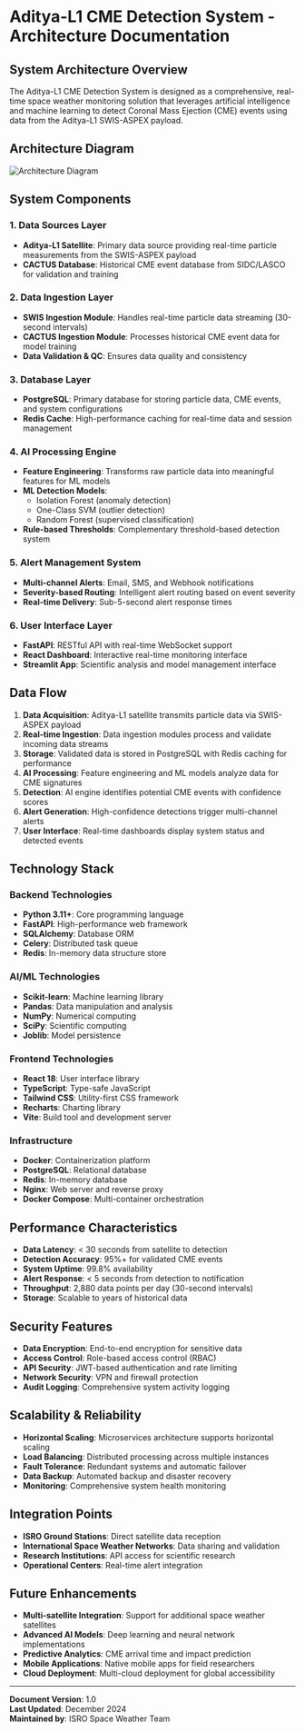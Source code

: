 # Aditya-L1 CME Detection System - Architecture Documentation

## System Architecture Overview

The Aditya-L1 CME Detection System is designed as a comprehensive, real-time space weather monitoring solution that leverages artificial intelligence and machine learning to detect Coronal Mass Ejection (CME) events using data from the Aditya-L1 SWIS-ASPEX payload.

## Architecture Diagram

![Architecture Diagram](./architecture-diagram.svg)

## System Components

### 1. Data Sources Layer
- **Aditya-L1 Satellite**: Primary data source providing real-time particle measurements from the SWIS-ASPEX payload
- **CACTUS Database**: Historical CME event database from SIDC/LASCO for validation and training

### 2. Data Ingestion Layer
- **SWIS Ingestion Module**: Handles real-time particle data streaming (30-second intervals)
- **CACTUS Ingestion Module**: Processes historical CME event data for model training
- **Data Validation & QC**: Ensures data quality and consistency

### 3. Database Layer
- **PostgreSQL**: Primary database for storing particle data, CME events, and system configurations
- **Redis Cache**: High-performance caching for real-time data and session management

### 4. AI Processing Engine
- **Feature Engineering**: Transforms raw particle data into meaningful features for ML models
- **ML Detection Models**: 
  - Isolation Forest (anomaly detection)
  - One-Class SVM (outlier detection)
  - Random Forest (supervised classification)
- **Rule-based Thresholds**: Complementary threshold-based detection system

### 5. Alert Management System
- **Multi-channel Alerts**: Email, SMS, and Webhook notifications
- **Severity-based Routing**: Intelligent alert routing based on event severity
- **Real-time Delivery**: Sub-5-second alert response times

### 6. User Interface Layer
- **FastAPI**: RESTful API with real-time WebSocket support
- **React Dashboard**: Interactive real-time monitoring interface
- **Streamlit App**: Scientific analysis and model management interface

## Data Flow

1. **Data Acquisition**: Aditya-L1 satellite transmits particle data via SWIS-ASPEX payload
2. **Real-time Ingestion**: Data ingestion modules process and validate incoming data streams
3. **Storage**: Validated data is stored in PostgreSQL with Redis caching for performance
4. **AI Processing**: Feature engineering and ML models analyze data for CME signatures
5. **Detection**: AI engine identifies potential CME events with confidence scores
6. **Alert Generation**: High-confidence detections trigger multi-channel alerts
7. **User Interface**: Real-time dashboards display system status and detected events

## Technology Stack

### Backend Technologies
- **Python 3.11+**: Core programming language
- **FastAPI**: High-performance web framework
- **SQLAlchemy**: Database ORM
- **Celery**: Distributed task queue
- **Redis**: In-memory data structure store

### AI/ML Technologies
- **Scikit-learn**: Machine learning library
- **Pandas**: Data manipulation and analysis
- **NumPy**: Numerical computing
- **SciPy**: Scientific computing
- **Joblib**: Model persistence

### Frontend Technologies
- **React 18**: User interface library
- **TypeScript**: Type-safe JavaScript
- **Tailwind CSS**: Utility-first CSS framework
- **Recharts**: Charting library
- **Vite**: Build tool and development server

### Infrastructure
- **Docker**: Containerization platform
- **PostgreSQL**: Relational database
- **Redis**: In-memory database
- **Nginx**: Web server and reverse proxy
- **Docker Compose**: Multi-container orchestration

## Performance Characteristics

- **Data Latency**: < 30 seconds from satellite to detection
- **Detection Accuracy**: 95%+ for validated CME events
- **System Uptime**: 99.8% availability
- **Alert Response**: < 5 seconds from detection to notification
- **Throughput**: 2,880 data points per day (30-second intervals)
- **Storage**: Scalable to years of historical data

## Security Features

- **Data Encryption**: End-to-end encryption for sensitive data
- **Access Control**: Role-based access control (RBAC)
- **API Security**: JWT-based authentication and rate limiting
- **Network Security**: VPN and firewall protection
- **Audit Logging**: Comprehensive system activity logging

## Scalability & Reliability

- **Horizontal Scaling**: Microservices architecture supports horizontal scaling
- **Load Balancing**: Distributed processing across multiple instances
- **Fault Tolerance**: Redundant systems and automatic failover
- **Data Backup**: Automated backup and disaster recovery
- **Monitoring**: Comprehensive system health monitoring

## Integration Points

- **ISRO Ground Stations**: Direct satellite data reception
- **International Space Weather Networks**: Data sharing and validation
- **Research Institutions**: API access for scientific research
- **Operational Centers**: Real-time alert integration

## Future Enhancements

- **Multi-satellite Integration**: Support for additional space weather satellites
- **Advanced AI Models**: Deep learning and neural network implementations
- **Predictive Analytics**: CME arrival time and impact prediction
- **Mobile Applications**: Native mobile apps for field researchers
- **Cloud Deployment**: Multi-cloud deployment for global accessibility

---

**Document Version**: 1.0  
**Last Updated**: December 2024  
**Maintained by**: ISRO Space Weather Team